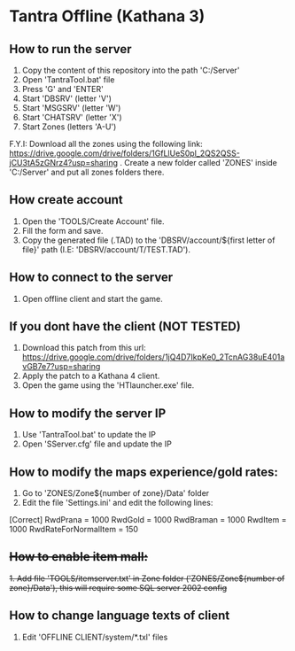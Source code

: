# Tantra Offline (Kathana 3)

## How to run the server

1. Copy the content of this repository into the path 'C:/Server'
2. Open 'TantraTool.bat' file
3. Press 'G' and 'ENTER'
4. Start 'DBSRV' (letter 'V')
5. Start 'MSGSRV' (letter 'W')
6. Start 'CHATSRV' (letter 'X')
7. Start Zones (letters 'A-U')

F.Y.I: Download all the zones using the following link: https://drive.google.com/drive/folders/1GfLlUeS0pl_2QS2QSS-jCU3tA5zGNrz4?usp=sharing . Create a new folder called 'ZONES' inside 'C:/Server' and put all zones folders there.

## How create account

1. Open the 'TOOLS/Create Account' file.
2. Fill the form and save.
3. Copy the generated file (.TAD) to the 'DBSRV/account/${first letter of file}' path (I.E: 'DBSRV/account/T/TEST.TAD').

## How to connect to the server

1. Open offline client and start the game.

## If you dont have the client (NOT TESTED)

1. Download this patch from this url: https://drive.google.com/drive/folders/1jQ4D7IkpKe0_2TcnAG38uE401avGB7e7?usp=sharing
2. Apply the patch to a Kathana 4 client.
3. Open the game using the 'HTlauncher.exe' file.

## How to modify the server IP

1. Use 'TantraTool.bat' to update the IP
2. Open 'SServer.cfg' file and update the IP

## How to modify the maps experience/gold rates:

1. Go to 'ZONES/Zone${number of zone}/Data' folder
2. Edit the file 'Settings.ini' and edit the following lines:

[Correct]
RwdPrana 	= 1000
RwdGold		= 1000
RwdBraman	= 1000
RwdItem	 	= 1000
RwdRateForNormalItem = 150

## ~~How to enable item mall:~~

~~1. Add file 'TOOLS/itemserver.txt' in Zone folder ('ZONES/Zone${number of zone}/Data'), this will require some SQL server 2002 config~~

## How to change language texts of client

1. Edit 'OFFLINE CLIENT/system/*.txl' files